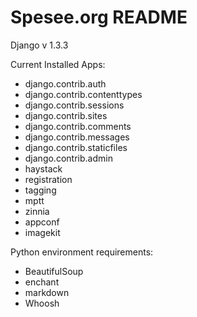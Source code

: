 Spesee.org README
====================

Django v 1.3.3

Current Installed Apps:
- django.contrib.auth
- django.contrib.contenttypes
- django.contrib.sessions
- django.contrib.sites
- django.contrib.comments
- django.contrib.messages
- django.contrib.staticfiles
- django.contrib.admin
- haystack
- registration
- tagging
- mptt
- zinnia
- appconf
- imagekit

Python environment requirements:
- BeautifulSoup
- enchant
- markdown
- Whoosh